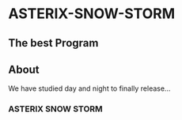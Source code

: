 # ASTERIX-SNOW-STORM
## The best Program

## About
We have studied day and night to finally release...
### ASTERIX SNOW STORM
